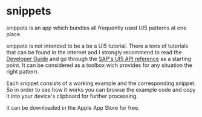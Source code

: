 # snippets
snippets is an app which bundles all frequently used UI5 patterns at one place. 

snippets is not intended to be a be a UI5 tutorial. There a tons of tutorials that can be found in the internet and I strongly recommend to read the [Developer Guide](https://openui5.hana.ondemand.com/#docs/guide/Documentation.html) and go through the [SAP's UI5 API reference](https://openui5.hana.ondemand.com/#docs/api/symbols/sap.ui.html) as a starting point. It can be considered as a toolbox wich provides for any situation the right pattern. 

Each snippet consists of a working example and the corresponding snippet. So in order to see how it works you can browse the example code and copy it into your device's clipboard for further processing.

It can be downloaded in the Apple App Store for free.
